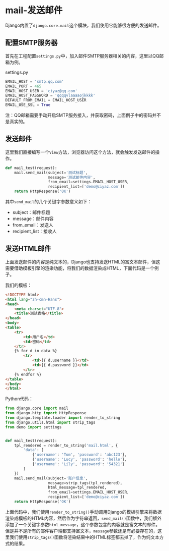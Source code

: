 # mail-发送邮件

Django内置了`django.core.mail`这个模块，我们使用它能够很方便的发送邮件。

## 配置SMTP服务器

首先在工程配置`settings.py`中，加入邮件SMTP服务器相关的内容，这里以QQ邮箱为例。

settings.py
```python
EMAIL_HOST = 'smtp.qq.com'
EMAIL_PORT = 465
EMAIL_HOST_USER = 'ciyaz@qq.com'
EMAIL_HOST_PASSWORD = 'qqqqvlaaaaojkkkk'
DEFAULT_FROM_EMAIL = EMAIL_HOST_USER
EMAIL_USE_SSL = True
```

注：QQ邮箱需要手动开启SMTP服务接入，并获取密码，上面例子中的密码并不是真实的。

## 发送邮件

这里我们直接编写一个`View`方法，浏览器访问这个方法，就会触发发送邮件的操作。

```python
def mail_test(request):
    mail.send_mail(subject='测试标题',
                   message='测试邮件内容',
                   from_email=settings.EMAIL_HOST_USER,
                   recipient_list=['demo@ciyaz.com'])
    return HttpResponse('OK')
```

其中`send_mail`的几个关键字参数意义如下：

* subject：邮件标题
* message：邮件内容
* from_email：发送人
* recipient_list：接收人

## 发送HTML邮件

上面发送邮件的内容是纯文本的，Django也支持发送HTML的富文本邮件，但这需要借助模板引擎的渲染功能，将我们的数据渲染成HTML，下面代码是一个例子。

我们的模板：
```html
<!DOCTYPE html>
<html lang="zh-cmn-Hans">
<head>
    <meta charset="UTF-8">
    <title>测试表格</title>
</head>
<body>
<table>
    <tr>
        <td>用户名</td>
        <td>密码</td>
    </tr>
    {% for d in data %}
        <tr>
            <td>{{ d.username }}</td>
            <td>{{ d.password }}</td>
        </tr>
    {% endfor %}
</table>
</body>
</html>
```

Python代码：
```python
from django.core import mail
from django.http import HttpResponse
from django.template.loader import render_to_string
from django.utils.html import strip_tags
from demo import settings


def mail_test(request):
    tpl_rendered = render_to_string('mail.html', {
        'data': [
            {'username': 'Tom', 'password': 'abc123'},
            {'username': 'Lucy', 'password': 'hello'},
            {'username': 'Lily', 'password': '54321'}
        ]
    })
    mail.send_mail(subject='账户信息',
                   message=strip_tags(tpl_rendered),
                   html_message=tpl_rendered,
                   from_email=settings.EMAIL_HOST_USER,
                   recipient_list=['demo@ciyaz.com'])
    return HttpResponse('OK')
```

上面代码中，我们使用`render_to_string()`手动调用Django的模板引擎来将数据渲染成模板的HTML内容，然后作为字符串返回，`send_mail()`函数中，我们额外添加了一个关键字参数`html_message`，这个参数包含的内容就是富文本的邮件。但是并不是所有的邮件客户端都支持富文本，`message`参数还是有必要存在的，这里我们使用`strip_tags()`函数将渲染结果中的HTML标签都去掉了，作为纯文本方式的结果。
